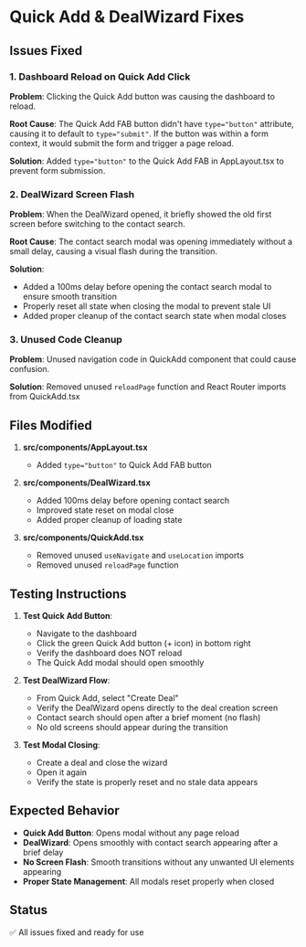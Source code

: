 # Quick Add & DealWizard Fixes

## Issues Fixed

### 1. Dashboard Reload on Quick Add Click
**Problem**: Clicking the Quick Add button was causing the dashboard to reload.

**Root Cause**: The Quick Add FAB button didn't have `type="button"` attribute, causing it to default to `type="submit"`. If the button was within a form context, it would submit the form and trigger a page reload.

**Solution**: Added `type="button"` to the Quick Add FAB in AppLayout.tsx to prevent form submission.

### 2. DealWizard Screen Flash
**Problem**: When the DealWizard opened, it briefly showed the old first screen before switching to the contact search.

**Root Cause**: The contact search modal was opening immediately without a small delay, causing a visual flash during the transition.

**Solution**: 
- Added a 100ms delay before opening the contact search modal to ensure smooth transition
- Properly reset all state when closing the modal to prevent stale UI
- Added proper cleanup of the contact search state when modal closes

### 3. Unused Code Cleanup
**Problem**: Unused navigation code in QuickAdd component that could cause confusion.

**Solution**: Removed unused `reloadPage` function and React Router imports from QuickAdd.tsx

## Files Modified

1. **src/components/AppLayout.tsx**
   - Added `type="button"` to Quick Add FAB button

2. **src/components/DealWizard.tsx**
   - Added 100ms delay before opening contact search
   - Improved state reset on modal close
   - Added proper cleanup of loading state

3. **src/components/QuickAdd.tsx**
   - Removed unused `useNavigate` and `useLocation` imports
   - Removed unused `reloadPage` function

## Testing Instructions

1. **Test Quick Add Button**:
   - Navigate to the dashboard
   - Click the green Quick Add button (+ icon) in bottom right
   - Verify the dashboard does NOT reload
   - The Quick Add modal should open smoothly

2. **Test DealWizard Flow**:
   - From Quick Add, select "Create Deal"
   - Verify the DealWizard opens directly to the deal creation screen
   - Contact search should open after a brief moment (no flash)
   - No old screens should appear during the transition

3. **Test Modal Closing**:
   - Create a deal and close the wizard
   - Open it again
   - Verify the state is properly reset and no stale data appears

## Expected Behavior

- **Quick Add Button**: Opens modal without any page reload
- **DealWizard**: Opens smoothly with contact search appearing after a brief delay
- **No Screen Flash**: Smooth transitions without any unwanted UI elements appearing
- **Proper State Management**: All modals reset properly when closed

## Status
✅ All issues fixed and ready for use